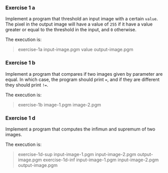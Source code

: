 ### Exercise 1 a

Implement a program that threshold an input image with a certain `value`.
The pixel in the output image will have a value of `255` if it have a value
greater or equal to the threshold in the input, and `0` otherwise.

The execution is:

> exercise-1a input-image.pgm value output-image.pgm

### Exercise 1 b
 
Implement a program that compares if two images given by parameter are equal.
In which case, the program should print `=`, and if they are different they
should print `!=`.

The execution is:
 
> exercise-1b image-1.pgm image-2.pgm

### Exercise 1 d

Implement a program that computes the infimun and supremum of two images.

The execution is:

> exercise-1d-sup input-image-1.pgm input-image-2.pgm output-image.pgm
> exercise-1d-inf input-image-1.pgm input-image-2.pgm output-image.pgm